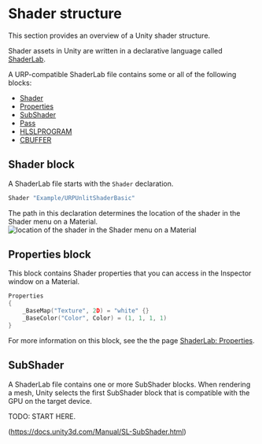 # Shader structure

This section provides an overview of a Unity shader structure.

Shader assets in Unity are written in a declarative language called [ShaderLab](https://docs.unity3d.com/Manual/SL-Shader.html). 

A URP-compatible ShaderLab file contains some or all of the following blocks:
* [Shader](#shader)
* [Properties](#properties)
* [SubShader](#subshader)
* [Pass]()
* [HLSLPROGRAM]()
* [CBUFFER]()

<a name="shader"></a>

## Shader block

A ShaderLab file starts with the `Shader` declaration.

```c++
Shader "Example/URPUnlitShaderBasic"
```

The path in this declaration determines the location of the shader in the Shader menu on a Material.
![location of the shader in the Shader menu on a Material](Images/shader-examples/urp-material-ui-shader-path.png)

<a name="properties"></a>

## Properties block

This block contains Shader properties that you can access in the Inspector window on a Material.

```c++
Properties
{ 
    _BaseMap("Texture", 2D) = "white" {}
    _BaseColor("Color", Color) = (1, 1, 1, 1)
}
```

For more information on this block, see the the page [ShaderLab: Properties](https://docs.unity3d.com/Manual/SL-Properties.html).

<a name="subshader"></a>

## SubShader

A ShaderLab file contains one or more SubShader blocks. When rendering a mesh, Unity selects the first SubShader block that is compatible with the GPU on the target device.

TODO: START HERE.

(https://docs.unity3d.com/Manual/SL-SubShader.html)
